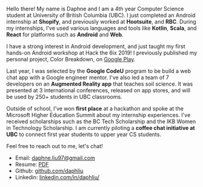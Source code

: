 Hello there! My name is Daphne and I am a 4th year Computer Science student at University of British Columbia (UBC). I just completed an Android internship at **Shopify**, and previously worked at **Hootsuite**, and **RBC**. During my internships, I've used various languages and tools like **Kotlin**, **Scala**, and **React** for platforms such as **Android** and **Web**.

I have a strong interest in Android development, and just taught my first hands-on Android workshop at Hack the 6ix 2019! I previously published my personal project, Color Breakdown, on [Google Play]((https://play.google.com/store/apps/details?id=com.tigerxdaphne.colorbreakdown)). 

Last year, I was selected by the **Google CodeU** program to be build a web chat app with a Google engineer mentor. I've also led a team of 7 developers on an **Augmented Reality app** that teaches soil science. It was presented at 3 international conferences, released on app stores, and will be used by 250+ students in UBC classrooms. 

Outside of school, I've won **first place** at a hackathon and spoke at the Microsoft Higher Education Summit about my internship experiences. I've received scholarships such as the BC Tech Scholarship and the IKB Women in Technology Scholarship. I am currently piloting a **coffee chat initiative at UBC** to connect first year students to upper year CS students.

Feel free to reach out to me, let's chat! 
- Email: [daphne.liu97@gmail.com](mailto:daphne.liu97@gmail.com)
- Resume: [PDF](Daphne_Liu_Resume.pdf)
- Github: [github.com/daphliu](https://github.com/daphliu)
- Linkedin: [linkedin.com/in/daphliu/](https://www.linkedin.com/in/daphliu/)